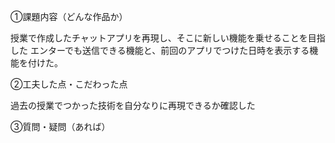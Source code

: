 ①課題内容（どんな作品か）

授業で作成したチャットアプリを再現し、そこに新しい機能を乗せることを目指した
エンターでも送信できる機能と、前回のアプリでつけた日時を表示する機能を付けた。



②工夫した点・こだわった点

過去の授業でつかった技術を自分なりに再現できるか確認した



③質問・疑問（あれば）


